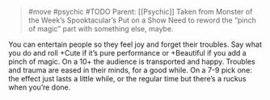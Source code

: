 > #move #psychic #TODO 
> Parent: [[Psychic]]
> Taken from Monster of the Week’s Spooktacular’s Put on a Show
> Need to reword the “pinch of magic” part with something else, maybe.

You can entertain people so they feel joy and forget their troubles. Say what you do and roll +Cute if it’s pure performance or +Beautiful if you add a pinch of magic. On a 10+ the audience is transported and happy. Troubles and trauma are eased in their minds, for a good while. On a 7-9 pick one: the effect just lasts a little while, or the regular time but there’s a ruckus when you’re done. 